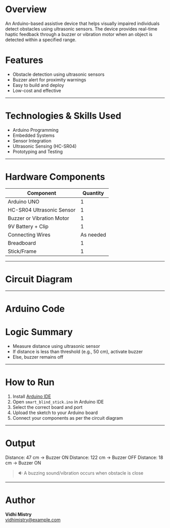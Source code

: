 # Overview
An Arduino-based assistive device that helps visually impaired individuals detect obstacles using ultrasonic sensors. The device provides real-time haptic feedback through a buzzer or vibration motor when an object is detected within a specified range.

# Features

- Obstacle detection using ultrasonic sensors
- Buzzer alert for proximity warnings
- Easy to build and deploy
- Low-cost and effective

---

# Technologies & Skills Used

- Arduino Programming
- Embedded Systems
- Sensor Integration
- Ultrasonic Sensing (HC-SR04)
- Prototyping and Testing

---

# Hardware Components

| Component           | Quantity |
|---------------------|----------|
| Arduino UNO         | 1        |
| HC-SR04 Ultrasonic Sensor | 1  |
| Buzzer or Vibration Motor | 1 |
| 9V Battery + Clip   | 1        |
| Connecting Wires    | As needed |
| Breadboard          | 1        |
| Stick/Frame         | 1        |

---

# Circuit Diagram



---
# Arduino Code


# Logic Summary

- Measure distance using ultrasonic sensor
- If distance is less than threshold (e.g., 50 cm), activate buzzer
- Else, buzzer remains off

---

# How to Run

1. Install [Arduino IDE](https://www.arduino.cc/en/software)
2. Open `smart_blind_stick.ino` in Arduino IDE
3. Select the correct board and port
4. Upload the sketch to your Arduino board
5. Connect your components as per the circuit diagram

---

# Output

Distance: 47 cm → Buzzer ON
Distance: 122 cm → Buzzer OFF
Distance: 18 cm → Buzzer ON

> 🔉 A buzzing sound/vibration occurs when obstacle is close

---

# Author
**Vidhi Mistry**  
vidhimistry@example.com  
